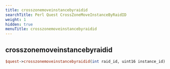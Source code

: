```yaml
---
title: crosszonemoveinstancebyraidid
searchTitle: Perl Quest CrossZoneMoveInstanceByRaidID
weight: 1
hidden: true
menuTitle: crosszonemoveinstancebyraidid
---
```

## crosszonemoveinstancebyraidid
```perl
$quest->crosszonemoveinstancebyraidid(int raid_id, uint16 instance_id)
```